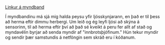 [Linkur á myndband](https://youtu.be/yjaVRQo0ZPk)

Í myndbandinu má sjá mig halda peysu yfir ljósskynjarann, en það er til þess að herma eftir dimmu herbergi. Um leið og ég leyfi ljósi að skýna á sensorinn, til að herma eftir því að það sé kveikt á peru fer allt af stað og myndavélin byrjar að senda myndir af "innbrotsþjófinum." Hún tekur myndir og sendir þær samstundis á netföngin sem skráð eru í kóðanum.

